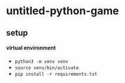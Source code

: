 # untitled-python-game

## setup
#### virtual environment
- `python3 -m venv venv`  
- `source venv/bin/activate`
- `pip install -r requirements.txt`
